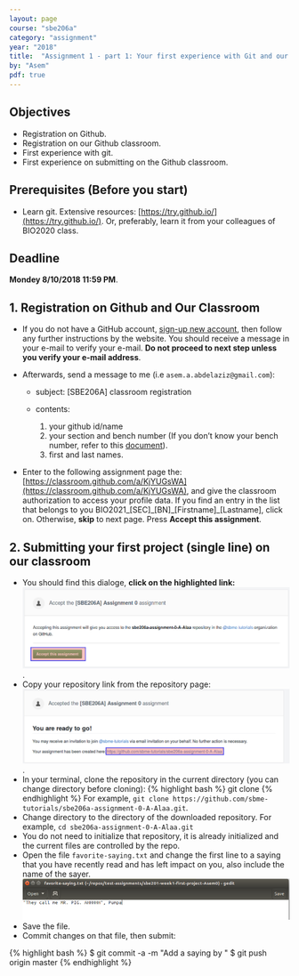 ```yaml
---
layout: page
course: "sbe206a"
category: "assignment"
year: "2018"
title:  "Assignment 1 - part 1: Your first experience with Git and our Github classroom"
by: "Asem"
pdf: true
---
```



## Objectives

* Registration on Github.
* Registration on our Github classroom.
* First experience with git.
* First experience on submitting on the Github classroom.

## Prerequisites (Before you start)

* Learn git. Extensive resources: [https://try.github.io/](https://try.github.io/). Or, preferably, learn it from your colleagues of BIO2020 class. 

## Deadline

**Mondey 8/10/2018 11:59 PM**.

## 1. Registration on Github and Our Classroom

* If you do not have a GitHub account, [sign-up new account](https://github.com/join?source=header-home), then follow any further instructions by the website. You should receive a message in your e-mail to verify your e-mail. **Do not proceed to next step unless you verify your e-mail address**.
* Afterwards, send a message to me (i.e `asem.a.abdelaziz@gmail.com`):

  * subject: [SBE206A] classroom registration
  * contents:

      1. your github id/name
      2. your section and bench number (If you don’t know your bench number, refer to this [document](http://eng.cu.edu.eg/wp-content/uploads/StudentsLists2016/SBE/2.xls)).
      3. first and last names.

* Enter to the following assignment page the: [https://classroom.github.com/a/KjYUGsWA](https://classroom.github.com/a/KjYUGsWA), and give the classroom authorization to access your profile data. If you find an entry in the list that belongs to you BIO2021\_\[SEC\]\_\[BN\]\_\[Firstname\]\_\[Lastname\], click on. Otherwise, **skip** to next page. Press **Accept this assignment**.

## 2. Submitting your first project (single line) on our classroom

* You should find this dialoge, **click on the highlighted link:** ![dialog](a1.png).
* Copy your repository link from the repository page: ![step2](a2.png).
* In your terminal, clone the repository in the current directory (you can change directory before cloning): 
{% highlight bash %}
git clone <the link you have copied>
{% endhighlight %}
For example, `git clone https://github.com/sbme-tutorials/sbe206a-assignment-0-A-Alaa.git`.
* Change directory to the directory of the downloaded repository. For example, `cd sbe206a-assignment-0-A-Alaa.git`
* You do not need to initialize that repository, it is already initialized and the current files are controlled by the repo.
* Open the file `favorite-saying.txt` and change the first line to a saying that you have recently read and has left impact on you, also include the name of the sayer.
![pumpa](pumpa.png)
* Save the file.
* Commit changes on that file, then submit:

{% highlight bash %}
$ git commit -a -m "Add a saying by <the sayer>"
$ git push origin master
{% endhighlight %}